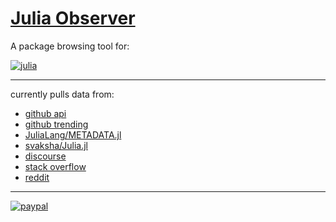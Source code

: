 # [Julia Observer](https://juliaobserver.com) 

A package browsing tool for:

[![julia](https://cloud.githubusercontent.com/assets/3156114/21341070/8bdee4a4-c658-11e6-9e9d-5e3cbdca8e8b.png)](http://julialang.org/)

-----

currently pulls data from:
+ [github api](https://developer.github.com/v3/)
+ [github trending](https://github.com/trending/julia)
+ [JuliaLang/METADATA.jl](https://github.com/JuliaLang/METADATA.jl)
+ [svaksha/Julia.jl](https://github.com/svaksha/Julia.jl)
+ [discourse](https://discourse.julialang.org/)
+ [stack overflow](https://stackoverflow.com/questions/tagged/julia-lang)
+ [reddit](https://www.reddit.com/r/julia)

-----

[![paypal](https://img.shields.io/badge/Donate-PayPal-green.svg)](https://www.paypal.com/cgi-bin/webscr?cmd=_donations&business=HRPPP48WM8TB8&currency_code=USD)
